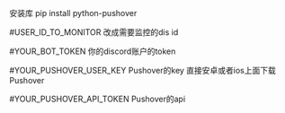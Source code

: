 安装库
pip install python-pushover




#USER_ID_TO_MONITOR  改成需要监控的dis id

#YOUR_BOT_TOKEN      你的discord账户的token

#YOUR_PUSHOVER_USER_KEY     Pushover的key      直接安卓或者ios上面下载Pushover

#YOUR_PUSHOVER_API_TOKEN    Pushover的api

